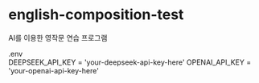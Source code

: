 # english-composition-test
AI를 이용한 영작문 연습 프로그램

.env <br>
DEEPSEEK_API_KEY = 'your-deepseek-api-key-here'
OPENAI_API_KEY = 'your-openai-api-key-here'

